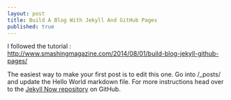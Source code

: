 ```yaml
---
layout: post
title: Build A Blog With Jekyll And GitHub Pages
published: true
---
```


I followed the tutorial :
http://www.smashingmagazine.com/2014/08/01/build-blog-jekyll-github-pages/

The easiest way to make your first post is to edit this one. Go into /_posts/ and update the Hello World markdown file. For more instructions head over to the [Jekyll Now repository](https://github.com/barryclark/jekyll-now) on GitHub.